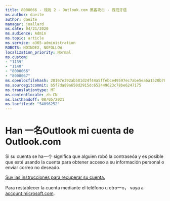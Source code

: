 ```yaml
---
title: 8000066 - 规则 2 - Outlook.com 黑客攻击 - 西班牙语
ms.author: daeite
author: daeite
manager: joallard
ms.date: 04/21/2020
ms.audience: Admin
ms.topic: article
ms.service: o365-administration
ROBOTS: NOINDEX, NOFOLLOW
localization_priority: Normal
ms.custom:
- "1139"
- "1140"
- "8000066"
- "8000067"
ms.openlocfilehash: 28167e392ab581d24f44a5ffebce49597ec7abe5ea6a1520b70d99382bbb6e2b
ms.sourcegitcommit: b5f7da89a650d2915dc652449623c78be6247175
ms.translationtype: MT
ms.contentlocale: zh-CN
ms.lasthandoff: 08/05/2021
ms.locfileid: "54096252"
---
```

# <a name="han-pirateado-mi-cuenta-de-outlookcom"></a>Han 一名Outlook mi cuenta de Outlook.com

Si su cuenta se ha一个 significa que alguien robó la contraseóa y es posible que esté usando la cuenta para obtener acceso a su información personal o enviar correo no deseado.

[Suv las instrucciones para recuperar su cuenta.](https://support.office.com/es-es/article/han-pirateado-mi-cuenta-de-outlook-com-35993ac5-ac2f-494e-aacb-5232dda453d8?ui=es-ES&rs=es-ES&ad=ES?wt.mc_id=Office_Outlook_com_Alchemy)

Para restablecer la cuenta mediante el teléfono u otro一o， vaya a [account.microsoft.com](https://go.microsoft.com/fwlink/p/?linkid=836814).